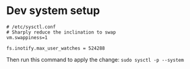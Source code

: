 # Dev system setup
```
# /etc/sysctl.conf
# Sharply reduce the inclination to swap
vm.swappiness=1

fs.inotify.max_user_watches = 524288
```
Then run this command to apply the change:
`sudo sysctl -p --system`
